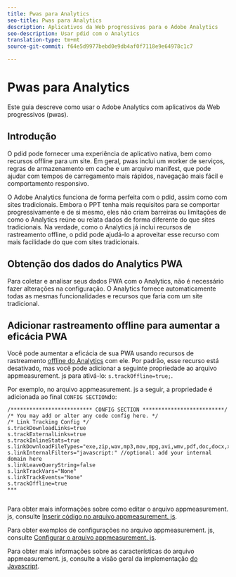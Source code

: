 ```yaml
---
title: Pwas para Analytics
seo-title: Pwas para Analytics
description: Aplicativos da Web progressivos para o Adobe Analytics
seo-description: Usar pdid com o Analytics
translation-type: tm+mt
source-git-commit: f64e5d9977bebd0e9db4af0f7118e9e64978c1c7

---
```



# Pwas para Analytics

Este guia descreve como usar o Adobe Analytics com aplicativos da Web progressivos (pwas).

## Introdução

O pdid pode fornecer uma experiência de aplicativo nativa, bem como recursos offline para um site. Em geral, pwas inclui um worker de serviços, regras de armazenamento em cache e um arquivo manifest, que pode ajudar com tempos de carregamento mais rápidos, navegação mais fácil e comportamento responsivo.

O Adobe Analytics funciona de forma perfeita com o pdid, assim como com sites tradicionais. Embora o PPT tenha mais requisitos para se comportar progressivamente e de si mesmo, eles não criam barreiras ou limitações de como o Analytics reúne ou relata dados de forma diferente do que sites tradicionais. Na verdade, como o Analytics já inclui recursos de rastreamento offline, o pdid pode ajudá-lo a aproveitar esse recurso com mais facilidade do que com sites tradicionais.

## Obtenção dos dados do Analytics PWA

Para coletar e analisar seus dados PWA com o Analytics, não é necessário fazer alterações na configuração. O Analytics fornece automaticamente todas as mesmas funcionalidades e recursos que faria com um site tradicional.

## Adicionar rastreamento offline para aumentar a eficácia PWA

Você pode aumentar a eficácia de sua PWA usando recursos de rastreamento [offline do Analytics](https://docs.adobe.com/content/help/en/analytics/implementation/javascript-implementation/offline-tracking.html) com ele. Por padrão, esse recurso está desativado, mas você pode adicionar a seguinte propriedade ao arquivo appmeasurement. js para ativá-lo: `s.trackOffline=true;`.

Por exemplo, no arquivo appmeasurement. js a seguir, a propriedade é adicionada ao final `CONFIG SECTION`do:

```
/************************** CONFIG SECTION **************************/ 
/* You may add or alter any code config here. */ 
/* Link Tracking Config */ 
s.trackDownloadLinks=true 
s.trackExternalLinks=true 
s.trackInlineStats=true 
s.linkDownloadFileTypes="exe,zip,wav,mp3,mov,mpg,avi,wmv,pdf,doc,docx,xls,xlsx,ppt,pptx" 
s.linkInternalFilters="javascript:" //optional: add your internal domain here 
s.linkLeaveQueryString=false 
s.linkTrackVars="None" 
s.linkTrackEvents="None" 
s.trackOffline=true
***
    
```


Para obter mais informações sobre como editar o arquivo appmeasurement. js, consulte [Inserir código no arquivo appmeasurement. js](https://docs.adobe.com/content/help/en/analytics/implementation/implement-analytics-with-dtm/analytics-tool/t-appmeasurement-code.html).

Para obter exemplos de configurações no arquivo appmeasurement. js, consulte [Configurar o arquivo appmeasurement. js](https://docs.adobe.com/content/help/en/analytics/implementation/javascript-implementation/appmeasure-mjs-pagecode.html#section_042412C29CC249E298F19B2BC2F43CE7).

Para obter mais informações sobre as características do arquivo appmeasurement. js, consulte a visão geral da implementação [do Javascript](https://docs.adobe.com/content/help/en/analytics/implementation/javascript-implementation/appmeasurement-js/appmeasure-mjs.html).
